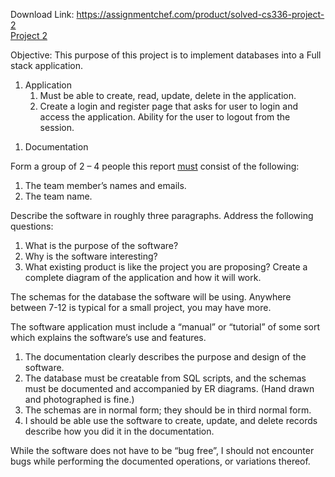 Download Link: https://assignmentchef.com/product/solved-cs336-project-2
<br>
<u>Project 2</u>

Objective: This purpose of this project is to implement databases into a Full stack application.

<ol>

 <li>Application

  <ol>

   <li>Must be able to create, read, update, delete in the application.</li>

   <li>Create a login and register page that asks for user to login and access the application. Ability for the user to logout from the session.</li>

  </ol></li>

</ol>




<ol>

 <li>Documentation</li>

</ol>

Form a group of 2 – 4 people this report <u>must</u> consist of the following:

<ol>

 <li>The team member’s names and emails.</li>

 <li>The team name.</li>

</ol>




Describe the software in roughly three paragraphs. Address the following questions:

<ol>

 <li>What is the purpose of the software?</li>

 <li>Why is the software interesting?</li>

 <li>What existing product is like the project you are proposing? Create a complete diagram of the application and how it will work.</li>

</ol>




The schemas for the database the software will be using. Anywhere between 7-12 is typical for a small project, you may have more.




The software application must include a “manual” or “tutorial” of some sort which explains the software’s use and features.




<ol>

 <li>The documentation clearly describes the purpose and design of the software.</li>

 <li>The database must be creatable from SQL scripts, and the schemas must be documented and accompanied by ER diagrams. (Hand drawn and photographed is fine.)</li>

 <li>The schemas are in normal form; they should be in third normal form.</li>

 <li>I should be able use the software to create, update, and delete records describe how you did it in the documentation.</li>

</ol>




While the software does not have to be “bug free”, I should not encounter bugs while performing the documented operations, or variations thereof.




<strong> </strong>

<strong> </strong>


